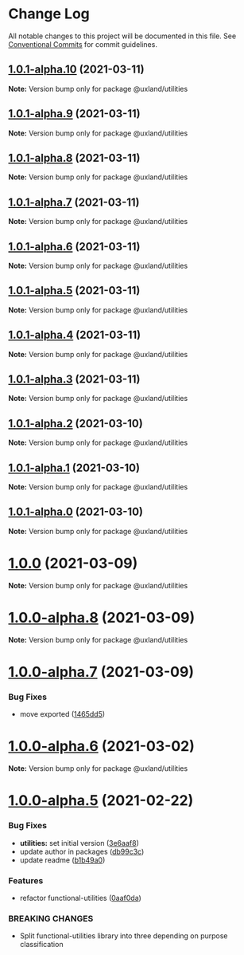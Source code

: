 # Change Log

All notable changes to this project will be documented in this file.
See [Conventional Commits](https://conventionalcommits.org) for commit guidelines.

## [1.0.1-alpha.10](https://github.com/uxland/uxland/compare/@uxland/utilities@1.0.1-alpha.9...@uxland/utilities@1.0.1-alpha.10) (2021-03-11)

**Note:** Version bump only for package @uxland/utilities





## [1.0.1-alpha.9](https://github.com/uxland/uxland/compare/@uxland/utilities@1.0.1-alpha.8...@uxland/utilities@1.0.1-alpha.9) (2021-03-11)

**Note:** Version bump only for package @uxland/utilities





## [1.0.1-alpha.8](https://github.com/uxland/uxland/compare/@uxland/utilities@1.0.1-alpha.7...@uxland/utilities@1.0.1-alpha.8) (2021-03-11)

**Note:** Version bump only for package @uxland/utilities





## [1.0.1-alpha.7](https://github.com/uxland/uxland/compare/@uxland/utilities@1.0.1-alpha.6...@uxland/utilities@1.0.1-alpha.7) (2021-03-11)

**Note:** Version bump only for package @uxland/utilities





## [1.0.1-alpha.6](https://github.com/uxland/uxland/compare/@uxland/utilities@1.0.1-alpha.5...@uxland/utilities@1.0.1-alpha.6) (2021-03-11)

**Note:** Version bump only for package @uxland/utilities





## [1.0.1-alpha.5](https://github.com/uxland/uxland/compare/@uxland/utilities@1.0.1-alpha.4...@uxland/utilities@1.0.1-alpha.5) (2021-03-11)

**Note:** Version bump only for package @uxland/utilities





## [1.0.1-alpha.4](https://github.com/uxland/uxland/compare/@uxland/utilities@1.0.1-alpha.3...@uxland/utilities@1.0.1-alpha.4) (2021-03-11)

**Note:** Version bump only for package @uxland/utilities





## [1.0.1-alpha.3](https://github.com/uxland/uxland/compare/@uxland/utilities@1.0.1-alpha.2...@uxland/utilities@1.0.1-alpha.3) (2021-03-11)

**Note:** Version bump only for package @uxland/utilities





## [1.0.1-alpha.2](https://github.com/uxland/uxland/compare/@uxland/utilities@1.0.1-alpha.1...@uxland/utilities@1.0.1-alpha.2) (2021-03-10)

**Note:** Version bump only for package @uxland/utilities





## [1.0.1-alpha.1](https://github.com/uxland/uxland/compare/@uxland/utilities@1.0.1-alpha.0...@uxland/utilities@1.0.1-alpha.1) (2021-03-10)

**Note:** Version bump only for package @uxland/utilities





## [1.0.1-alpha.0](https://github.com/uxland/uxland/compare/@uxland/utilities@1.0.0...@uxland/utilities@1.0.1-alpha.0) (2021-03-10)

**Note:** Version bump only for package @uxland/utilities





# [1.0.0](https://github.com/uxland/uxland/compare/@uxland/utilities@1.0.0-alpha.8...@uxland/utilities@1.0.0) (2021-03-09)

**Note:** Version bump only for package @uxland/utilities





# [1.0.0-alpha.8](https://github.com/uxland/uxland/compare/@uxland/utilities@1.0.0-alpha.7...@uxland/utilities@1.0.0-alpha.8) (2021-03-09)

**Note:** Version bump only for package @uxland/utilities





# [1.0.0-alpha.7](https://github.com/uxland/uxland/compare/@uxland/utilities@1.0.0-alpha.6...@uxland/utilities@1.0.0-alpha.7) (2021-03-09)


### Bug Fixes

* move exported ([1465dd5](https://github.com/uxland/uxland/commit/1465dd5e80d5c6b1cb34a3ed5c46800ca7790304))





# [1.0.0-alpha.6](https://github.com/uxland/uxland/compare/@uxland/utilities@1.0.0-alpha.5...@uxland/utilities@1.0.0-alpha.6) (2021-03-02)

**Note:** Version bump only for package @uxland/utilities





# [1.0.0-alpha.5](https://github.com/uxland/uxland/compare/@uxland/utilities@1.0.0-alpha.4...@uxland/utilities@1.0.0-alpha.5) (2021-02-22)


### Bug Fixes

* **utilities:** set initial version ([3e6aaf8](https://github.com/uxland/uxland/commit/3e6aaf8f2a4b47545f157686ea4ebb2163019e25))
* update author in packages ([db99c3c](https://github.com/uxland/uxland/commit/db99c3c8c54fd0d62dfb0d7894e0e8b0962751b0))
* update readme ([b1b49a0](https://github.com/uxland/uxland/commit/b1b49a06feaa531d7163f958e898d188e972c77c))


### Features

* refactor functional-utilities ([0aaf0da](https://github.com/uxland/uxland/commit/0aaf0da5d1804f9e7892dc04c63ab2bb57f9f3f9))


### BREAKING CHANGES

* Split functional-utilities library into three depending on purpose classification
